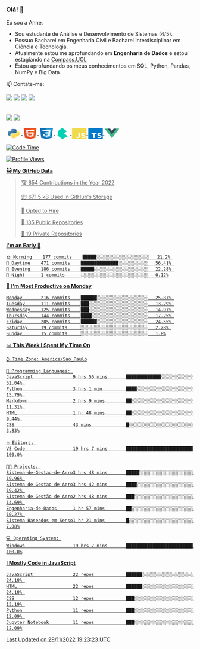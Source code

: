 ### Olá! 👋
Eu sou a Anne. 
- Sou estudante de Análise e Desenvolvimento de Sistemas (4/5).
- Possuo Bacharel em Engenharia Civil e Bacharel Interdisciplinar em Ciência e Tecnologia.
- Atualmente estou me aprofundando em **Engenharia de Dados** e estou estagiando na [Compass.UOL](https://compass.uol/pt/home/) 
- Estou aprofundando os meus conhecimentos em SQL, Python, Pandas, NumPy e Big Data.

📫 Contate-me: 

<div>
<a href="https://www.instagram.com/annekarolinefc/" target="_blank"><img src="https://img.shields.io/badge/-Instagram-%23E4405F?style=for-the-badge&logo=instagram&logoColor=white" target="_blank"></a> 
<a href = "mailto:annekarolinefc@gmail.com"><img src="https://img.shields.io/badge/-Gmail-%23333?style=for-the-badge&logo=gmail&logoColor=white" target="_blank"></a>
<a href="https://www.linkedin.com/in/devannekarolinefc/" target="_blank"><img src="https://img.shields.io/badge/-LinkedIn-%230077B5?style=for-the-badge&logo=linkedin&logoColor=white" target="_blank"></a> 
<a href="https://api.whatsapp.com/send?phone=5533991375118&text=Ol%C3%A1%20Anne!%20" target="_blank"><img src="https://img.shields.io/badge/WhatsApp-25D366?style=for-the-badge&logo=whatsapp&logoColor=white" target="_blank"></a>
</div>

</br>

</br>
<div>
  <a href="https://github.com/annekarolinefc">
  <img height="180em" src="https://github-readme-stats.vercel.app/api?username=annekarolinefc&show_icons=true&theme=dracula&include_all_commits=true&count_private=true"/>
  <img height="180em" src="https://github-readme-stats.vercel.app/api/top-langs/?username=annekarolinefc&layout=compact&langs_count=7&theme=dracula"/>
</div>
  
  <div style="display: inline_block"><br>  
  <img align="center" alt="Anne-Python" height="30" width="40" src="https://raw.githubusercontent.com/devicons/devicon/master/icons/python/python-original.svg">
  <img align="center" alt="Anne-HTML" height="30" width="40" src="https://raw.githubusercontent.com/devicons/devicon/master/icons/html5/html5-original.svg">
  <img align="center" alt="Anne-CSS" height="30" width="40"
 src="https://raw.githubusercontent.com/devicons/devicon/master/icons/css3/css3-original.svg">
  <img align="center" alt="Anne-Bulma" height="30" width="40"
 src="https://github.com/devicons/devicon/blob/master/icons/bulma/bulma-plain.svg">
  <img align="center" alt="Anne-Js" height="30" width="40" src="https://raw.githubusercontent.com/devicons/devicon/master/icons/javascript/javascript-plain.svg">
    <img align="center" alt="Anne-Ts" height="30" width="40" src="https://github.com/devicons/devicon/blob/master/icons/typescript/typescript-original.svg">
      <img align="center" alt="Anne-Vue" height="30" width="40" src="https://github.com/devicons/devicon/blob/master/icons/vuejs/vuejs-original.svg">
</div>
<!--
  <img align="center" alt="Anne-An" height="30" width="40" src="https://github.com/devicons/devicon/blob/master/icons/angularjs/angularjs-original.svg">

-->
</br>
</br>
</br>
<!--START_SECTION:waka-->
![Code Time](http://img.shields.io/badge/Code%20Time-90%20hrs%2044%20mins-blue)

![Profile Views](http://img.shields.io/badge/Profile%20Views-0-blue)

**🐱 My GitHub Data** 

> 🏆 854 Contributions in the Year 2022
 > 
> 📦 671.5 kB Used in GitHub's Storage 
 > 
> 💼 Opted to Hire
 > 
> 📜 135 Public Repositories 
 > 
> 🔑 19 Private Repositories  
 > 
**I'm an Early 🐤** 

```text
🌞 Morning    177 commits    █████░░░░░░░░░░░░░░░░░░░░   21.2% 
🌇 Daytime    471 commits    ██████████████░░░░░░░░░░░   56.41% 
🌃 Evening    186 commits    █████░░░░░░░░░░░░░░░░░░░░   22.28% 
🌙 Night      1 commits      ░░░░░░░░░░░░░░░░░░░░░░░░░   0.12%

```
📅 **I'm Most Productive on Monday** 

```text
Monday       216 commits    ██████░░░░░░░░░░░░░░░░░░░   25.87% 
Tuesday      111 commits    ███░░░░░░░░░░░░░░░░░░░░░░   13.29% 
Wednesday    125 commits    ███░░░░░░░░░░░░░░░░░░░░░░   14.97% 
Thursday     144 commits    ████░░░░░░░░░░░░░░░░░░░░░   17.25% 
Friday       205 commits    ██████░░░░░░░░░░░░░░░░░░░   24.55% 
Saturday     19 commits     ░░░░░░░░░░░░░░░░░░░░░░░░░   2.28% 
Sunday       15 commits     ░░░░░░░░░░░░░░░░░░░░░░░░░   1.8%

```


📊 **This Week I Spent My Time On** 

```text
⌚︎ Time Zone: America/Sao_Paulo

💬 Programming Languages: 
JavaScript               9 hrs 56 mins       █████████████░░░░░░░░░░░░   52.04% 
Python                   3 hrs 1 min         ████░░░░░░░░░░░░░░░░░░░░░   15.79% 
Markdown                 2 hrs 9 mins        ██░░░░░░░░░░░░░░░░░░░░░░░   11.31% 
HTML                     1 hr 48 mins        ██░░░░░░░░░░░░░░░░░░░░░░░   9.44% 
CSS                      43 mins             █░░░░░░░░░░░░░░░░░░░░░░░░   3.83%

🔥 Editors: 
VS Code                  19 hrs 7 mins       █████████████████████████   100.0%

🐱‍💻 Projects: 
Sistema-de-Gestao-de-Aero3 hrs 48 mins       █████░░░░░░░░░░░░░░░░░░░░   19.96% 
Sistema de Gestao de Aero3 hrs 42 mins       ████░░░░░░░░░░░░░░░░░░░░░   19.42% 
Sistema de Gestão de Aero2 hrs 48 mins       ███░░░░░░░░░░░░░░░░░░░░░░   14.69% 
Engenharia-de-Dados      1 hr 57 mins        ██░░░░░░░░░░░░░░░░░░░░░░░   10.27% 
Sistema Baseados em Senso1 hr 21 mins        █░░░░░░░░░░░░░░░░░░░░░░░░   7.08%

💻 Operating System: 
Windows                  19 hrs 7 mins       █████████████████████████   100.0%

```

**I Mostly Code in JavaScript** 

```text
JavaScript               22 repos            ██████░░░░░░░░░░░░░░░░░░░   24.18% 
HTML                     22 repos            ██████░░░░░░░░░░░░░░░░░░░   24.18% 
CSS                      12 repos            ███░░░░░░░░░░░░░░░░░░░░░░   13.19% 
Python                   11 repos            ███░░░░░░░░░░░░░░░░░░░░░░   12.09% 
Jupyter Notebook         11 repos            ███░░░░░░░░░░░░░░░░░░░░░░   12.09%

```



 Last Updated on 29/11/2022 19:23:23 UTC
<!--END_SECTION:waka-->
  
